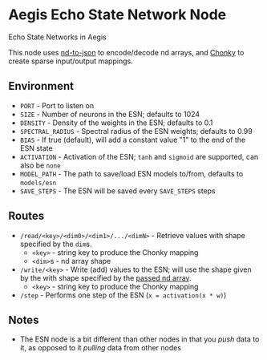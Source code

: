 # Aegis Echo State Network Node
Echo State Networks in Aegis

This node uses [nd-to-json](https://github.com/tehZevo/nd-to-json) to encode/decode nd arrays, and [Chonky](https://github.com/tehZevo/chonky) to create sparse input/output mappings.

## Environment
* `PORT` - Port to listen on
* `SIZE` - Number of neurons in the ESN; defaults to 1024
* `DENSITY` - Density of the weights in the ESN; defaults to 0.1
* `SPECTRAL_RADIUS` - Spectral radius of the ESN weights; defaults to 0.99
* `BIAS` - If true (default), will add a constant value "1" to the end of the ESN state
* `ACTIVATION` - Activation of the ESN; `tanh` and `sigmoid` are supported, can also be `none`
* `MODEL_PATH` - The path to save/load ESN models to/from, defaults to `models/esn`
* `SAVE_STEPS` - The ESN will be saved every `SAVE_STEPS` steps

## Routes
* `/read/<key>/<dim0>/<dim1>/.../<dimN>` - Retrieve values with shape specified by the `dim`s.
  * `<key>` - string key to produce the Chonky mapping
  * `<dim>`s - nd array shape
* `/write/<key>` - Write (add) values to the ESN; will use the shape given by the with shape specified by the [passed nd array](https://github.com/tehZevo/nd-to-json).
  * `<key>` - string key to produce the Chonky mapping
* `/step` - Performs one step of the ESN (`x = activation(x * w)`)

## Notes
* The ESN node is a bit different than other nodes in that you *push* data to it, as opposed to it *pulling* data from other nodes
